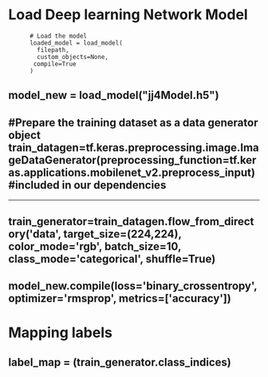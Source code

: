 
# Load Deep learning Network Model


          # Load the model
          loaded_model = load_model(
            filepath,
            custom_objects=None,
           compile=True
          )
          
          
          
model_new = load_model("jj4Model.h5")
---

#Prepare the training dataset as a data generator object
train_datagen=tf.keras.preprocessing.image.ImageDataGenerator(preprocessing_function=tf.keras.applications.mobilenet_v2.preprocess_input) #included in our dependencies
---
---
train_generator=train_datagen.flow_from_directory('data',
                                             	target_size=(224,224),
                                             	color_mode='rgb',
                                             	batch_size=10,
                                             	class_mode='categorical',
                                             	shuffle=True)
---

model_new.compile(loss='binary_crossentropy', optimizer='rmsprop', metrics=['accuracy'])
---
# Mapping labels

label_map = (train_generator.class_indices)
---

